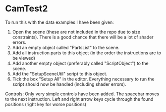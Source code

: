 # CamTest2

To run this with the data examples I have been given:
1) Open the scene (these are not included in the repo due to size constraints). There is a good chance that there will be a lot of shader errors.
2) Add an empty object called "PartsList" to the scene.
3) Add all instruction parts to this object (in the order the instructions are to be viewed)
4) Add another empty object (preferably called "ScriptObject") to the scene.
6) Add the "SetupSceneUtil" script to this object.
7) Tick the box "Setup All" in the editor. Everything necessary to run the script should now be handled (including shader errors).

Controls:
Only very simple controls have been added. The spacebar moves to the next instruction. 
Left and right arrow keys cycle through the found positions (right key for worse positions)

